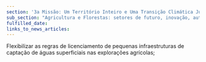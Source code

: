 ```yaml
---
section: '3a Missão: Um Território Inteiro e Uma Transição Climática Justa'
sub_section: "Agricultura e Florestas: setores de futuro, inovação, autonomia e investimento"
fulfilled_date:
links_to_news_articles:
---
```


Flexibilizar as regras de licenciamento de pequenas infraestruturas de captação de águas superficiais nas explorações agrícolas;